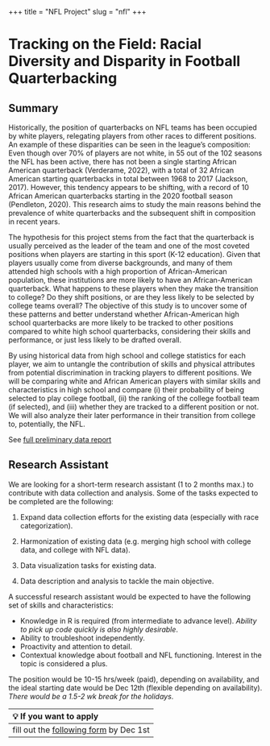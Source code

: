 +++ 
title = "NFL Project" 
slug = "nfl" 
+++

# Tracking on the Field: Racial Diversity and Disparity in Football Quarterbacking

## Summary

Historically, the position of quarterbacks on NFL teams has been occupied by white players, relegating players from other races to different positions. An example of these disparities can be seen in the league’s composition: Even though over 70% of players are not white, in 55 out of the 102 seasons the NFL has been active, there has not been a single starting African American quarterback (Verderame, 2022), with a total of 32 African American starting quarterbacks in total between 1968 to 2017 (Jackson, 2017). However, this tendency appears to be shifting, with a record of 10 African American quarterbacks starting in the 2020 football season (Pendleton, 2020). This research aims to study the main reasons behind the prevalence of white quarterbacks and the subsequent shift in composition in recent years.

The hypothesis for this project stems from the fact that the quarterback is usually perceived as the leader of the team and one of the most coveted positions when players are starting in this sport (K-12 education). Given that players usually come from diverse backgrounds, and many of them attended high schools with a high proportion of African-American population, these institutions are more likely to have an African-American quarterback. What happens to these players when they make the transition to college? Do they shift positions, or are they less likely to be selected by college teams overall? The objective of this study is to uncover some of these patterns and better understand whether African-American high school quarterbacks are more likely to be tracked to other positions compared to white high school quarterbacks, considering their skills and performance, or just less likely to be drafted overall.

By using historical data from high school and college statistics for each player, we aim to untangle the contribution of skills and physical attributes from potential discrimination in tracking players to different positions. We will be comparing white and African American players with similar skills and characteristics in high school and compare (i) their probability of being selected to play college football, (ii) the ranking of the college football team (if selected), and (iii) whether they are tracked to a different position or not. We will also analyze their later performance in their transition from college to, potentially, the NFL.

See [full preliminary data report](https://slides.magdalenabennett.com/nfl/01_nfl_qb)


## Research Assistant

We are looking for a short-term research assistant (1 to 2 months max.) to contribute with data collection and analysis. Some of the tasks expected to be completed are the following:

1) Expand data collection efforts for the existing data (especially with race categorization).

2) Harmonization of existing data (e.g. merging high school with college data, and college with NFL data).

3) Data visualization tasks for existing data.

4) Data description and analysis to tackle the main objective. 


A successful research assistant would be expected to have the following set of skills and characteristics:

- Knowledge in R is required (from intermediate to advance level). *Ability to pick up code quickly is also highly desirable*.
- Ability to troubleshoot independently.
- Proactivity and attention to detail.
- Contextual knowledge about football and NFL functioning. Interest in the topic is considered a plus.

The position would be 10-15 hrs/week (paid), depending on availability, and the ideal starting date would be Dec 12th (flexible depending on availability). *There would be a 1.5-2 wk break for the holidays*.

|💡 **If you want to apply** |
|:----------------------|
|fill out the [following form](https://forms.gle/y7e72BNenAdP9qnZA) by Dec 1st |

